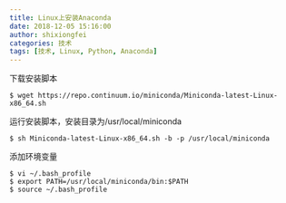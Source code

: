 ```yaml
---
title: Linux上安装Anaconda
date: 2018-12-05 15:16:00
author: shixiongfei
categories: 技术
tags: [技术, Linux, Python, Anaconda]
---
```


下载安装脚本

```shell
$ wget https://repo.continuum.io/miniconda/Miniconda-latest-Linux-x86_64.sh
```

运行安装脚本，安装目录为/usr/local/miniconda

```shell
$ sh Miniconda-latest-Linux-x86_64.sh -b -p /usr/local/miniconda
```

添加环境变量

```shell
$ vi ~/.bash_profile
$ export PATH=/usr/local/miniconda/bin:$PATH
$ source ~/.bash_profile
```
